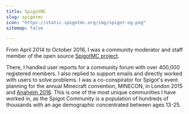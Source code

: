 ```yaml
---
title: SpigotMC
slug: spigotmc
icon: "https://static.spigotmc.org/img/spigot-og.png"
sitemap: false

---
```


From April 2014 to October 2016, I was a community moderator and staff member of the open source [SpigotMC project][1].

There, I handled user reports for a community forum with over 400,000 registered members.
I also replied to support emails and directly worked with users to solve problems.
I was a co-conspirator for Spigot's event planning for the annual Minecraft convention, MINECON, in London 2015 and [Anaheim 2016][2].
This is one of the most unique communities I have worked in, as the Spigot Community is a population of hundreds of thousands with an age demographic concentrated between ages 13-25.

[1]: https://www.spigotmc.org/wiki/about-spigot/
[2]: https://blog.jwf.io/2016/11/spigotmc-california-minecon/
